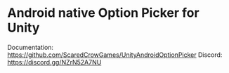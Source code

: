 # Android native Option Picker for Unity

Documentation: https://github.com/ScaredCrowGames/UnityAndroidOptionPicker
Discord: https://discord.gg/NZrN52A7NU